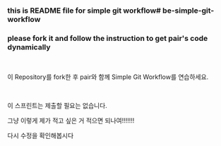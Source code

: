### this is README file for simple git workflow# be-simple-git-workflow

### please fork it and follow the instruction to get pair's code dynamically

<br />

이 Repository를 fork한 후 pair와 함께 Simple Git Workflow를 연습하세요.

<br />

이 스프린트는 제출할 필요는 없습니다.

그냥 이렇게 제가 적고 싶은 거 적으면 되나여!!!!!!!


다시 수정을 확인해봅시다

